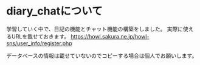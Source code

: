 # diary_chatについて
学習していく中で、日記の機能とチャット機能の構築をしました。
実際に使えるURLを載せておきます。
https://howl.sakura.ne.jp/howl-sns/user_info/register.php

データベースの情報は載せていないのでコピーする場合は個人でお願いします。